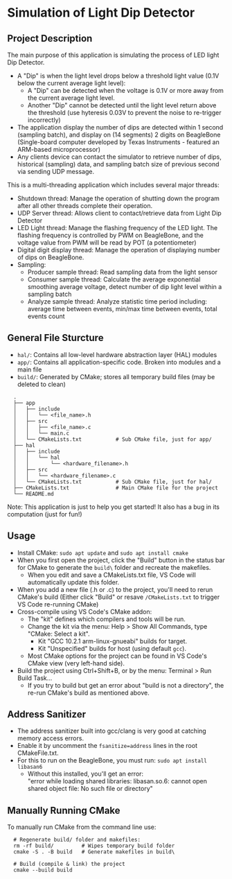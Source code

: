 # Simulation of Light Dip Detector

## Project Description

The main purpose of this application is simulating the process of LED light Dip Detector.
- A "Dip" is when the light level drops below a threshold light value (0.1V below the current average light level):
  - A "Dip" can be detected when the voltage is 0.1V or more away from the current average light level.
  - Another "Dip" cannot be detected until the light level return above the threshold (use hyteresis 0.03V to prevent the noise to re-trigger incorrectly)
- The application display the number of dips are detected within 1 second (sampling batch), and display on (14 segments) 2 digits on BeagleBone (Single-board computer developed by Texas Instruments - featured an ARM-based microprocessor)
- Any clients device can contact the simulator to retrieve number of dips, historical (sampling) data, and sampling batch size of previous second via sending UDP message.  

This is a multi-threading application which includes several major threads:
- Shutdown thread: Manage the operation of shutting down the program after all other threads complete their operation.
- UDP Server thread: Allows client to contact/retrieve data from Light Dip Detector
- LED Light thread: Manage the flashing frequency of the LED light. The flashing frequency is controlled by PWM on BeagleBone, and the voltage value from PWM will be read by POT (a potentiometer)
- Digital digit display thread: Manage the operation of displaying number of dips on BeagleBone.
- Sampling:
  - Producer sample thread: Read sampling data from the light sensor
  - Consumer sample thread: Calculate the average exponential smoothing average voltage, detect number of dip light level within a sampling batch
  - Analyze sample thread: Analyze statistic time period including: average time between events, min/max time between events, total events count

## General File Sturcture

- `hal/`: Contains all low-level hardware abstraction layer (HAL) modules
- `app/`: Contains all application-specific code. Broken into modules and a main file
- `build/`: Generated by CMake; stores all temporary build files (may be deleted to clean)

```
  .
  ├── app
  │   ├── include
  │   │   └── <file_name>.h
  │   ├── src
  │   │   ├── <file_name>.c
  │   │   └── main.c
  │   └── CMakeLists.txt           # Sub CMake file, just for app/
  ├── hal
  │   ├── include
  │   │   └── hal
  │   │       └── <hardware_filename>.h
  │   ├── src
  │   │   └── <hardware_filename>.c
  │   └── CMakeLists.txt           # Sub CMake file, just for hal/
  ├── CMakeLists.txt               # Main CMake file for the project
  └── README.md
```  

Note: This application is just to help you get started! It also has a bug in its computation (just for fun!)

## Usage

- Install CMake: `sudo apt update` and `sudo apt install cmake`
- When you first open the project, click the "Build" button in the status bar for CMake to generate the `build\` folder and recreate the makefiles.
  - When you edit and save a CMakeLists.txt file, VS Code will automatically update this folder.
- When you add a new file (.h or .c) to the project, you'll need to rerun CMake's build
  (Either click "Build" or resave `/CMakeLists.txt` to trigger VS Code re-running CMake)
- Cross-compile using VS Code's CMake addon:
  - The "kit" defines which compilers and tools will be run.
  - Change the kit via the menu: Help > Show All Commands, type "CMake: Select a kit".
    - Kit "GCC 10.2.1 arm-linux-gnueabi" builds for target.
    - Kit "Unspecified" builds for host (using default `gcc`).
  - Most CMake options for the project can be found in VS Code's CMake view (very left-hand side).
- Build the project using Ctrl+Shift+B, or by the menu: Terminal > Run Build Task...
  - If you try to build but get an error about "build is not a directory", the re-run CMake's build as mentioned above.

## Address Sanitizer

- The address sanitizer built into gcc/clang is very good at catching memory access errors.
- Enable it by uncomment the `fsanitize=address` lines in the root CMakeFile.txt.
- For this to run on the BeagleBone, you must run:
  `sudo apt install libasan6`
  - Without this installed, you'll get an error:   
    "error while loading shared libraries: libasan.so.6: cannot open shared object file: No such file or directory"

## Manually Running CMake

To manually run CMake from the command line use:

```shell
  # Regenerate build/ folder and makefiles:
  rm -rf build/         # Wipes temporary build folder
  cmake -S . -B build   # Generate makefiles in build\

  # Build (compile & link) the project
  cmake --build build
```
